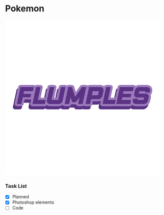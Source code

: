 # Pokemon
![Image of Yaktocat](./README/name.png)
### Task List
- [x] Planned
- [x] Photoshop elements
- [ ] Code
